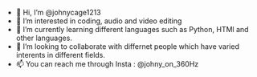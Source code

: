 - 👋 Hi, I’m @johnycage1213
- 👀 I’m interested in coding, audio and video editing
- 🌱 I’m currently learning different languages such as Python, HTMl and other languages.
- 💞️ I’m looking to collaborate with differnet people which have varied interents in different fields.
- 📫 You can reach me through Insta : @johny_on_360Hz
